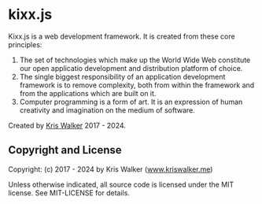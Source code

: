 kixx.js
=======
Kixx.js is a web development framework. It is created from these core principles:

1. The set of technologies which make up the World Wide Web constitute our open applicatio development and distribution platform of choice.
2. The single biggest responsibility of an application development framework is to remove complexity, both from within the framework and from the applications which are built on it.
3. Computer programming is a form of art. It is an expression of human creativity and imagination on the medium of software.

Created by [Kris Walker](https://www.kriswalker.me) 2017 - 2024.

Copyright and License
---------------------
Copyright: (c) 2017 - 2024 by Kris Walker (www.kriswalker.me)

Unless otherwise indicated, all source code is licensed under the MIT license. See MIT-LICENSE for details.

